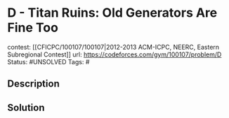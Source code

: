 # D - Titan Ruins: Old Generators Are Fine Too

contest: [[CFICPC/100107/100107|2012-2013 ACM-ICPC, NEERC, Eastern Subregional Contest]]
url: https://codeforces.com/gym/100107/problem/D
Status: #UNSOLVED
Tags: #

## Description

## Solution

